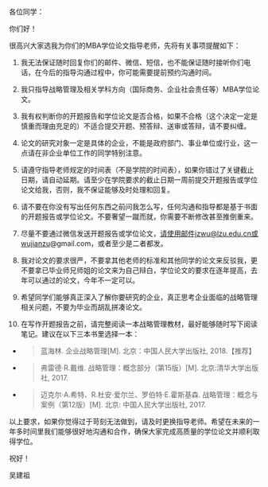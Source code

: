 各位同学：

你们好！

很高兴大家选我为你们的MBA学位论文指导老师，先将有关事项提醒如下：

1. 我无法保证随时回复你们的邮件、微信、短信，也不能保证随时接听你们电话，在今后的指导沟通过程中，你可能需要提前预约沟通时间。

2. 我只指导战略管理及相关学科方向（国际商务、企业社会责任等）MBA学位论文。

3. 我有权判断你的开题报告和学位论文是否合格，如果不合格（这个决定一定是慎重而理由充足的）不适合提交开题、预答辩、送审或答辩，请不要纠缠。

4. 论文的研究对象一定是具体的企业，不能是政府部门、事业单位或行业，这一点请在非企业单位工作的同学特别注意。

5. 请遵守指导老师规定的时间表（不是学院的时间表），如果你错过了关键截止日期，请自动延期。请至少在学院要求的截止日期一周前提交开题报告或学位论文给我，否则，我不保证能够及时处理和回复。

6. 请不要在你没有写出任何东西之前问我怎么写，任何沟通和指导都是基于书面的开题报告或学位论文。不要奢望一蹴而就，你需要不断修改甚至推倒重来。

7. 尽量不要通过微信发送开题报告或学位论文，请使用邮件jzwu@lzu.edu.cn或wujianzu@gmail.com，或者至少是二者都发。

8. 我对论文的要求很严，不要拿其他老师的标准和其他同学的论文来反驳我，更不要拿已毕业师兄师姐的论文来为自己辩白，学位论文的要求在逐年提高，去年可以通过的论文，今年不一定可以。

9. 希望同学们能够真正深入了解你要研究的企业，真正思考企业面临的战略管理相关问题，不要为毕业而胡乱拼凑论文。

10. 在写作开题报告之前，请完整阅读一本战略管理教材，最好能够随时写下阅读笔记。建议在以下三本书里选择一本：

* > 蓝海林. 企业战略管理[M]. 北京：中国人民大学出版社, 2018.【推荐】
* > 弗雷德·R.戴维. 战略管理：概念部分（第15版）[M]. 北京:清华大学出版社, 2017.
* > 迈克尔·A.希特、R.杜安·爱尔兰、罗伯特·E.霍斯基森. 战略管理：概念与案例（第12版）[M]. 北京: 中国人民大学出版社, 2017.


以上要求，如果你觉得过于苛刻无法做到，请及时更换指导老师。希望在未来的一年多时间里我们能够很好地沟通和合作，确保大家完成高质量的学位论文并顺利取得学位。

祝好！

吴建祖
